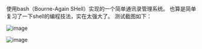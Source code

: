使用bash（Bourne-Again SHell）实现的一个简单通讯录管理系统。
也算是简单复习了一下shell的编程技法，实在太强大了。
测试截图如下：


![image](https://github.com/jlygit/some_personal_project/blob/master/ui_show/shell1.png)

![image](https://github.com/jlygit/some_personal_project/blob/master/ui_show/shell2.png)
